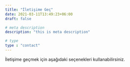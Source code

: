 ```yaml
---
title: "İletişime Geç"
date: 2021-03-11T13:49:23+06:00
draft: false

# meta description
description: "this is meta description"

# type
type : "contact"
---
```


İletişime geçmek için aşağıdaki seçenekleri kullanabilirsiniz.